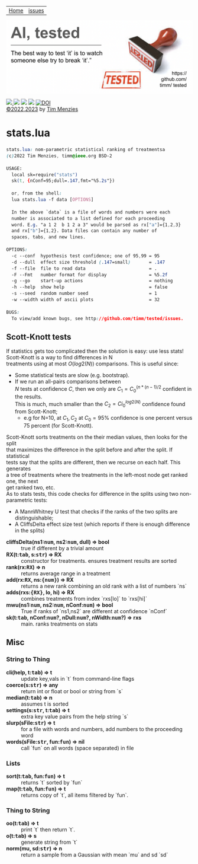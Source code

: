 <p>&nbsp;
<a name=top></a>
<table><tr>
<td><a href="/README.md#top">Home</a>
<td><a href="http:github.com/timm/tested/issues">issues</a>
</tr></table>
<img  align=center width=600 src="/docs/img/banner.png"></p>
<p> <img src="https://img.shields.io/badge/task-ai-blueviolet"><a
href="https://github.com/timm/tested/actions/workflows/tests.yml"> <img 
 src="https://github.com/timm/tested/actions/workflows/tests.yml/badge.svg"></a> <img 
 src="https://img.shields.io/badge/language-lua-orange"> <img 
 src="https://img.shields.io/badge/purpose-teaching-yellow"> <a 
 href="https://zenodo.org/badge/latestdoi/569981645"> <img 
 src="https://zenodo.org/badge/569981645.svg" alt="DOI"></a><br>
<a href="/LICENSE.md">&copy;2022,2023</a> by <a href="http://menzies.us">Tim Menzies</a></p>


# stats.lua

```css
stats.lua: nom-parametric statistical ranking of treatmentsa
(c)2022 Tim Menzies, timm@ieee.org BSD-2

USAGE:
  local sk=require("stats")
  sk(t, {nConf=95;dull=.147,fmt="%5.2s"})

  or, from the shell:
  lua stats.lua -f data [OPTIONS]

  In the above `data` is a file of words and numbers were each
  number is associated to a list defined for each proceeding
  word. E.g. "a 1 2  b 1 2 a 3" would be parsed as rx["a"]={1,2,3}
  and rx["b"]={1,2}. Data files can contain any number of 
  spaces, tabs, and new lines.

OPTIONS:
  -c --conf  hypothesis test confidence; one of 95,99 = 95
  -d --dull  effect size threshold (.147=small)       = .147
  -f --file  file to read data                        = .
  -F --Fmt   number format for display                = %5.2f
  -g --go    start-up actions                         = nothing
  -h --help  show help                                = false
  -s --seed  random number seed                       = 1
  -w --width width of ascii plots                     = 32
  
BUGS:
  To view/add known bugs, see http://github.com/timm/tested/issues.

```
 
## Scott-Knott tests	
If statistics gets too complicated then the solution is easy: use less stats!	
Scott-Knott is a way to find differences in N	
treatments using at most $O(log2(N))$ comparisons. This is useful since:	
- Some statistical tests are slow (e.g. bootstrap). 	
- If we run an all-pairs comparisons between	
  $N$ tests at confidence $C$, then we only are $C_1=C_0^{(n*(n-1)/2}$ confident in the results.	
  This is much, much smaller than the $C_2=Ci_0^{log2(N)}$ confidence found from Scott-Knott;	
  - e.g for N=10, at $C_1,C_2$ at $C_0=95$% confidence is one percent versus	
   75 percent (for Scott-Knott).	
 	
Scott-Knott sorts treatments on the their median values, then looks for the split	
that maximizes the difference in the split before and after the split. If statistical	
tests say that the splits are different, then we recurse on each half. This generates	
a tree of treatments where the treatments in the left-most node get ranked one, the next	
get ranked two, etc. 	
As to stats tests, this code checks for difference in the splits using two non-parametric tests:	
- A MannWhitney U test that checks if the ranks of the two splits are distinguishable;	
- A CliffsDelta effect size test (which reports if there is enough difference in the splits)	

<dl>
<dt><b> cliffsDelta(ns1:<tt>num</tt>, ns2:<tt>num</tt>,  dull) &rArr;  bool </b></dt><dd>  true if different by a trivial amount </dd>
<dt><b> RX(t:<tt>tab</tt>, s:<tt>str</tt>) &rArr;  RX </b></dt><dd>  constructor for treatments. ensures treatment results are sorted </dd>
<dt><b> rank(rx:<tt>RX</tt>) &rArr;  n </b></dt><dd>  returns average range in a treatment   </dd>
<dt><b> add(rx:<tt>RX</tt>, ns:<tt>{num}</tt>) &rArr;  RX </b></dt><dd>  returns a new rank combining an old rank with a list of numbers `ns` </dd>
<dt><b> adds(rxs:<tt>{RX}</tt>, lo, hi) &rArr;  RX </b></dt><dd>  combines treatments from index `rxs[lo]` to `rxs[hi]` </dd>
<dt><b> mwu(ns1:<tt>num</tt>, ns2:<tt>num</tt>, nConf:<tt>num</tt>) &rArr; bool </b></dt><dd>  True if ranks of `ns1,ns2` are different at confidence `nConf`  </dd>
<dt><b> sk(t:<tt>tab</tt>,   nConf:<tt>num</tt>?, nDull:<tt>num</tt>?, nWidth:<tt>num</tt>?) &rArr;  rxs </b></dt><dd>  main. ranks treatments on stats </dd>
</dl>

##  Misc	
### String to Thing	

<dl>
<dt><b> cli(help, t:<tt>tab</tt>) &rArr;  t </b></dt><dd>  update key,vals in `t` from command-line flags </dd>
<dt><b> coerce(s:<tt>str</tt>) &rArr;  any </b></dt><dd>  return int or float or bool or string from `s` </dd>
<dt><b> median(t:<tt>tab</tt>) &rArr;  n </b></dt><dd>  assumes t is sorted  </dd>
<dt><b> settings(s:<tt>str</tt>, t:<tt>tab</tt>) &rArr;  t </b></dt><dd>  extra key value pairs from the help string `s` </dd>
<dt><b> slurp(sFile:<tt>str</tt>) &rArr;  t </b></dt><dd>  for a file with words and numbers, add numbers to the proceeding word </dd>
<dt><b> words(sFile:<tt>str</tt>, fun:<tt>fun</tt>) &rArr;  nil </b></dt><dd>  call `fun` on all words (space separated) in file </dd>
</dl>

### Lists	

<dl>
<dt><b> sort(t:<tt>tab</tt>, fun:<tt>fun</tt>) &rArr;  t </b></dt><dd>  returns `t` sorted by `fun`  </dd>
<dt><b> map(t:<tt>tab</tt>, fun:<tt>fun</tt>) &rArr;  t </b></dt><dd>  returns copy of `t`, all items filtered by `fun`. </dd>
</dl>

### Thing to String	

<dl>
<dt><b> oo(t:<tt>tab</tt>) &rArr;  t </b></dt><dd>  print `t` then return `t`. </dd>
<dt><b> o(t:<tt>tab</tt>) &rArr;  s </b></dt><dd>  generate string from `t`  </dd>
<dt><b> norm(mu, sd:<tt>str</tt>) &rArr;  n </b></dt><dd>  return a sample from a Gaussian with mean `mu` and sd `sd` </dd>
</dl>

